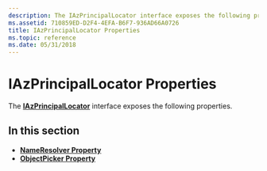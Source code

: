 ```yaml
---
description: The IAzPrincipalLocator interface exposes the following properties.
ms.assetid: 710859ED-D2F4-4EFA-B6F7-936AD66A0726
title: IAzPrincipalLocator Properties
ms.topic: reference
ms.date: 05/31/2018
---
```


# IAzPrincipalLocator Properties

The [**IAzPrincipalLocator**](/windows/desktop/api/Azroles/nn-azroles-iazprincipallocator) interface exposes the following properties.

## In this section

-   [**NameResolver Property**](/windows/desktop/api/Azroles/nf-azroles-iazprincipallocator-get_nameresolver)
-   [**ObjectPicker Property**](/windows/desktop/api/Azroles/nf-azroles-iazprincipallocator-get_objectpicker)

 

 



